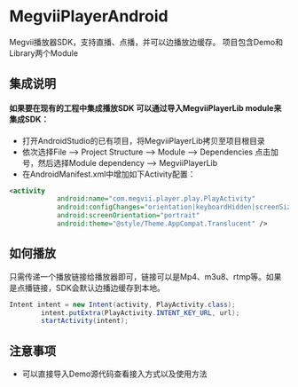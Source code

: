# MegviiPlayerAndroid
Megvii播放器SDK，支持直播、点播，并可以边播放边缓存。
项目包含Demo和Library两个Module

## 集成说明

#### 如果要在现有的工程中集成播放SDK 可以通过导入MegviiPlayerLib module来集成SDK：
* 打开AndroidStudio的已有项目，将MegviiPlayerLib拷贝至项目根目录
* 依次选择File --> Project Structure --> Module --> Dependencies 点击加号，然后选择Module dependency --> MegviiPlayerLib
* 在AndroidManifest.xml中增加如下Activity配置：

```xml
<activity
            android:name="com.megvii.player.play.PlayActivity"
            android:configChanges="orientation|keyboardHidden|screenSize"
            android:screenOrientation="portrait"
            android:theme="@style/Theme.AppCompat.Translucent" />
```

## 如何播放
只需传递一个播放链接给播放器即可，链接可以是Mp4、m3u8、rtmp等。如果是点播链接，SDK会默认边播边缓存到本地。
```java
Intent intent = new Intent(activity, PlayActivity.class);
        intent.putExtra(PlayActivity.INTENT_KEY_URL, url);
        startActivity(intent);
```

## 注意事项

* 可以直接导入Demo源代码查看接入方式以及使用方法
